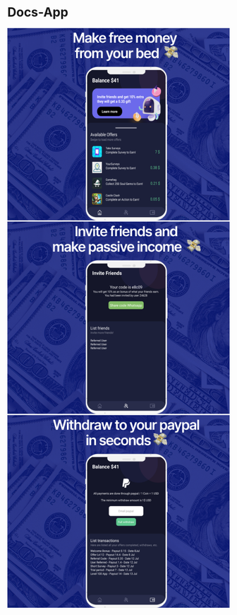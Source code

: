 # Docs-App

![Alt text](SmallBanner1.png?raw=true "Title")
![Alt text](SmallBanner2.png?raw=true "Title")
![Alt text](SmallBanner3.png?raw=true "Title")
